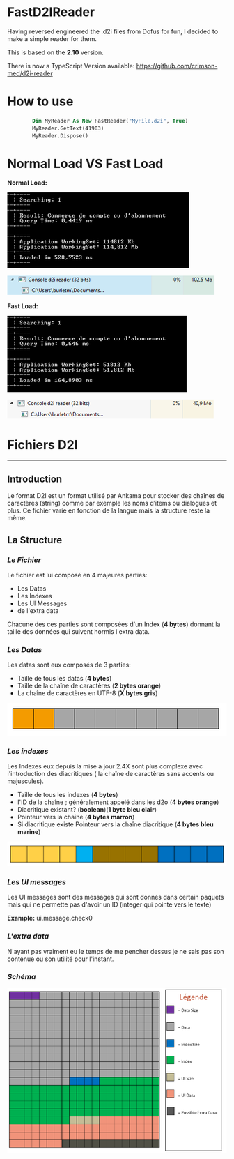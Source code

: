 # FastD2IReader

Having reversed engineered the .d2i files from Dofus for fun, I decided to make a simple reader for them.

This is based on the **2.10** version.

There is now a TypeScript Version available: https://github.com/crimson-med/d2i-reader

# How to use

```vb
        Dim MyReader As New FastReader("MyFile.d2i", True)
        MyReader.GetText(41903)
        MyReader.Dispose()
```

# Normal Load VS Fast Load

**Normal Load:**

![Slow Load](/Screens/sload.PNG)

![Slow Ram](/Screens/sram.PNG)

**Fast Load:**

![Fast Load](/Screens/fload.PNG)

![Fast Ram](/Screens/fram.PNG)

# Fichiers D2I

---

## Introduction 

Le format D2I est un format utilisé par Ankama pour stocker des chaînes de caractères \(string\) comme par exemple les noms d’items ou dialogues et plus. Ce fichier varie en fonction de la langue mais la structure reste la même.

## La Structure

###     _Le Fichier_

Le fichier est lui composé en 4 majeures parties:

* Les Datas
* Les Indexes
* Les UI Messages
* de l'extra data

Chacune des ces parties sont composées d'un Index \(**4 bytes**\) donnant la taille des données qui suivent hormis l'extra data.

###     _Les Datas_

Les datas sont eux composés de 3 parties:

* Taille de tous les datas \(**4 bytes**\)
* Taille de la chaîne de caractères \(**2 bytes orange**\)
* La chaîne de caractères en UTF-8 \(**X bytes gris**\)

![](/Screens/data.PNG)

###     _Les indexes_

Les Indexes eux depuis la mise à jour 2.4X sont plus complexe avec l'introduction des diacritiques \( la chaîne de caractères sans accents ou majuscules\).

* Taille de tous les indexes \(**4 bytes**\)
* l'ID de la chaîne ; généralement appelé dans les d2o \(**4 bytes orange**\)
* Diacritique existant? \(**boolean**\)\(**1 byte bleu clair**\)
* Pointeur vers la chaîne \(**4 bytes marron**\)
* Si diacritique existe Pointeur vers la chaîne diacritique \(**4 bytes bleu marine**\)

![](/Screens/indexes.PNG)

###     _Les UI messages_

Les UI messages sont des messages qui sont donnés dans certain paquets mais qui ne permette pas d'avoir un ID \(integer qui pointe vers le texte\)

**Example:** ui.message.check0



###     _L'extra data_

N'ayant pas vraiment eu le temps de me pencher dessus je ne sais pas son contenue ou son utilité pour l'instant.

###     _Schéma_

![](/Screens/total.PNG)



### 



